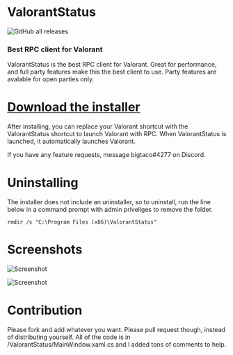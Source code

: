 # ValorantStatus

![GitHub all releases](https://img.shields.io/github/downloads/brianbaldner/valorantstatus/total)

### Best RPC client for Valorant
ValorantStatus is the best RPC client for Valorant. Great for performance, and full party features make this the best client to use. Party features are avalable for open parties only.
# [Download the installer](https://github.com/brianbaldner/ValorantStatus/releases/latest/download/ValorantStatusInstall.exe)
After installing, you can replace your Valorant shortcut with the ValorantStatus shortcut to launch Valorant with RPC. When ValorantStatus is launched, it automatically launches Valorant.

If you have any feature requests, message bigtaco#4277 on Discord.

# Uninstalling

The installer does not include an uninstaller, so to uninstall, run the line below in a command prompt with admin priveliges to remove the folder.

`rmdir /s "C:\Program Files (x86)\ValorantStatus"`
# Screenshots

![Screenshot](https://raw.githubusercontent.com/brianbaldner/ValorantStatus/master/img/shot1.png)

![Screenshot](https://raw.githubusercontent.com/brianbaldner/ValorantStatus/master/img/shot2.png)

# Contribution

Please fork and add whatever you want. Please pull request though, instead of distributing yourself. All of the code is in /ValorantStatus/MainWindow.xaml.cs and I added tons of comments to help.
